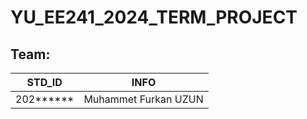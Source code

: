 # YU_EE241_2024_TERM_PROJECT

## Team:
| STD_ID | INFO |
| ------ | ------ |
| 202****** | Muhammet Furkan UZUN |